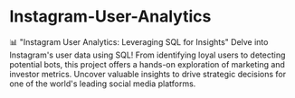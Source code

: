 # Instagram-User-Analytics
📊 "Instagram User Analytics: Leveraging SQL for Insights"  Delve into Instagram's user data using SQL! From identifying loyal users to detecting potential bots, this project offers a hands-on exploration of marketing and investor metrics. Uncover valuable insights to drive strategic decisions for one of the world's leading social media platforms.

